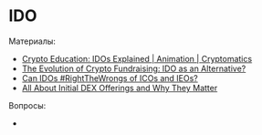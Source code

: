 # IDO

Материалы:

* [Crypto Education: IDOs Explained | Animation | Cryptomatics](https://www.youtube.com/watch?v=M3I6Hs_AQbU)
* [The Evolution of Crypto Fundraising: IDO as an Alternative?](https://hackernoon.com/the-evolution-of-crypto-fundraising-ido-as-an-alternative)
* [Can IDOs #RightTheWrongs of ICOs and IEOs?](https://hackernoon.com/can-idos-rightthewrongs-of-icos-and-ieos-vx1s35on)
* [All About Initial DEX Offerings and Why They Matter](https://hackernoon.com/all-about-initial-dex-offerings-and-why-they-matter)


Вопросы:

*
